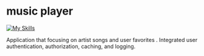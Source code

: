 ﻿# music player

[![My Skills](https://skillicons.dev/icons?i=js,nodejs,react,express,mongodb&theme=light)](https://skillicons.dev)

Application that  focusing on artist songs and user favorites . Integrated user authentication, authorization, caching, and logging.
